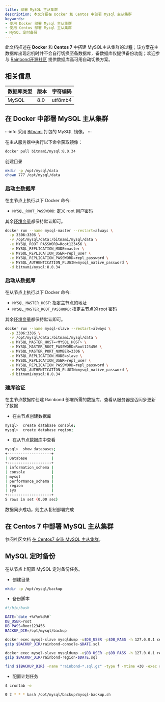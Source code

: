 ```yaml
---
title: 部署 MySQL 主从集群
description: 本文介绍在 Docker 和 Centos 中部署 Mysql 主从集群
keywords:
- 使用 Docker 部署 Mysql 主从集群
- 使用 Centos 部署 Mysql 主从集群
- MySQL 定时备份
---
```


此文档描述在 **Docker** 和 **Centos 7** 中搭建 MySQL主从集群的过程；该方案在主数据库出现宕机时并不会自行切换至备数据库，备数据库仅提供备份功能；欢迎参与 [Rainbond开源社区](https://t.goodrain.com/) 提供数据库高可用自动切换方案。

## 相关信息

|数据库类型|版本|字符编码|
| ---- | ---- | ---- |
|MySQL|8.0|utf8mb4|

## 在 Docker 中部署 MySQL 主从集群

:::info
采用 [Bitnami](https://github.com/bitnami/containers/tree/main/bitnami/mysql) 打包的 MySQL 镜像。
:::

在主从服务器中执行以下命令获取镜像：

```bash
docker pull bitnami/mysql:8.0.34
```

创建目录
```bash
mkdir -p /opt/mysql/data
chown 777 /opt/mysql/data
```

### 启动主数据库

在主节点上执行以下 Docker 命令:

* `MYSQL_ROOT_PASSWORD`: 定义 root 用户密码

其余[环境变量](https://github.com/bitnami/containers/blob/main/bitnami/mysql/README.md#setting-up-a-replication-cluster)都保持默认即可。

```bash
docker run --name mysql-master --restart=always \
  -p 3306:3306 \
  -v /opt/mysql/data:/bitnami/mysql/data \
  -e MYSQL_ROOT_PASSWORD=Root123456 \
  -e MYSQL_REPLICATION_MODE=master \
  -e MYSQL_REPLICATION_USER=repl_user \
  -e MYSQL_REPLICATION_PASSWORD=repl_password \
  -e MYSQL_AUTHENTICATION_PLUGIN=mysql_native_password \
  -d bitnami/mysql:8.0.34
```

### 启动从数据库

在从节点上执行以下 Docker 命令:

* `MYSQL_MASTER_HOST`: 指定主节点的地址
* `MYSQL_MASTER_ROOT_PASSWORD`: 指定主节点的 root 密码

其余[环境变量](https://github.com/bitnami/containers/blob/main/bitnami/mysql/README.md#setting-up-a-replication-cluster)都保持默认即可。

```bash
docker run --name mysql-slave --restart=always \
  -p 3306:3306 \
  -v /opt/mysql/data:/bitnami/mysql/data \
  -e MYSQL_MASTER_HOST=<MYSQL_HOST> \
  -e MYSQL_MASTER_ROOT_PASSWORD=Root123456 \
  -e MYSQL_MASTER_PORT_NUMBER=3306 \
  -e MYSQL_REPLICATION_MODE=slave \
  -e MYSQL_REPLICATION_USER=repl_user \
  -e MYSQL_REPLICATION_PASSWORD=repl_password \
  -e MYSQL_AUTHENTICATION_PLUGIN=mysql_native_password \
  -d bitnami/mysql:8.0.34
```
### 建库验证

在主节点数据库创建 Rainbond 部署所需的数据库，查看从服务器是否同步更新了数据

* 在主节点创建数据库

```bash
mysql>  create database console;
mysql>  create database region;
```

* 在从节点数据库中查看

```bash
mysql>  show databases;
+--------------------+
| Database           |
+--------------------+
| information_schema |
| console            |
| mysql              |
| performance_schema |
| region             |
| sys                |
+--------------------+
5 rows in set (0.00 sec)
```

数据同步成功，则主从复制部署完成

## 在 Centos 7 中部署 MySQL 主从集群

参阅社区文档 [在 Centos7 安装 MySQL 主从集群](https://t.goodrain.com/d/8304-centos-7-mysql)。

## MySQL 定时备份

在从节点上配置 MySQL 定时备份任务。

* 创建目录
```bash
mkdir -p /opt/mysql/backup
```

* 备份脚本
```bash title="vim /opt/mysql/backup/mysql-backup.sh"
#!/bin/bash

DATE=`date +%Y%m%d%H`
DB_USER=root
DB_PASS=Root123456
BACKUP_DIR=/opt/mysql/backup

docker exec mysql-slave mysqldump -u$DB_USER -p$DB_PASS -h 127.0.0.1 console > $BACKUP_DIR/rainbond-console-$DATE.sql
gzip $BACKUP_DIR/rainbond-console-$DATE.sql

docker exec mysql-slave mysqldump -u$DB_USER -p$DB_PASS -h 127.0.0.1 region > $BACKUP_DIR/rainbond-region-$DATE.sql
gzip $BACKUP_DIR/rainbond-region-$DATE.sql

find ${BACKUP_DIR} -name "rainbond-*.sql.gz" -type f -mtime +30 -exec rm {} \; > /dev/null 2>&1
```

* 配置计划任务

```bash
$ crontab -e

0 2 * * * bash /opt/mysql/backup/mysql-backup.sh
```
